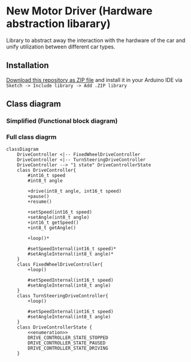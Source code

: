 # New Motor Driver (Hardware abstraction libarary)
Library to abstract away the interaction with the hardware of the car and unify utilization between different car types.

## Installation
[Download this repository as ZIP file](https://github.com/SQA-Robo-Lab/Sofdcar-HAL/archive/refs/heads/main.zip) and install it in your Arduino IDE via `Sketch -> Include library -> Add .ZIP library`

## Class diagram
### Simplified (Functional block diagram)

### Full class diagrm
```mermaid
classDiagram
    DriveController <|-- FixedWheelDriveController
    DriveController <|-- TurnSteeringDriveController
    DriveController --> "1 state" DriveControllerState
    class DriveController{
        #int16_t speed
        #int8_t angle

        +drive(int8_t angle, int16_t speed)
        +pause()
        +resume()

        +setSpeed(int16_t speed)
        +setAngle(int8_t angle)
        +int16_t getSpeed()
        +int8_t getAngle()

        +loop()*

        #setSpeedInternal(int16_t speed)*
        #setAngleInternal(int8_t angle)*
    }
    class FixedWheelDriveController{
        +loop()

        #setSpeedInternal(int16_t speed)
        #setAngleInternal(int8_t angle)
    }
    class TurnSteeringDriveController{
        +loop()

        #setSpeedInternal(int16_t speed)
        #setAngleInternal(int8_t angle)
    }
    class DriveControllerState {
        <<enumeration>>
        DRIVE_CONTROLLER_STATE_STOPPED
        DRIVE_CONTROLLER_STATE_PAUSED
        DRIVE_CONTROLLER_STATE_DRIVING
    }
```